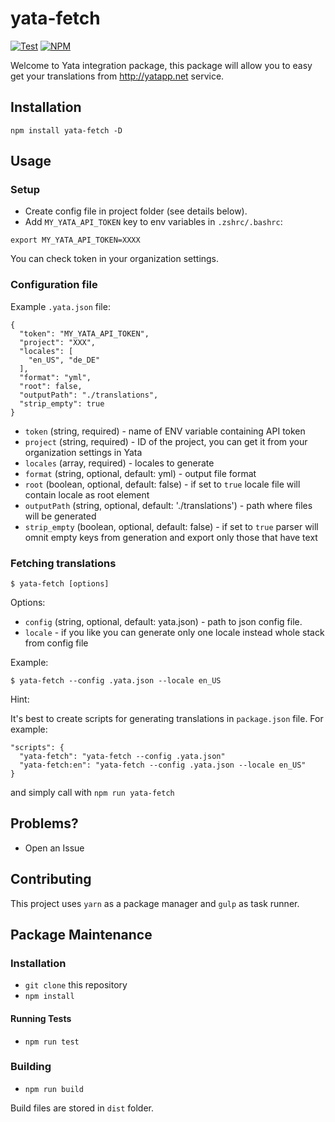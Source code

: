 # yata-fetch

[![Test](https://github.com/dzbo/yata-fetch/actions/workflows/test.yaml/badge.svg?branch=master)](https://github.com/dzbo/yata-fetch/actions/workflows/test.yaml) [![NPM](https://img.shields.io/npm/v/yata-fetch)](https://www.npmjs.com/package/yata-fetch)

Welcome to Yata integration package, this package will allow you to easy get your translations from http://yatapp.net service.

## Installation

`npm install yata-fetch -D`

## Usage

### Setup

- Create config file in project folder (see details below).
- Add `MY_YATA_API_TOKEN` key to env variables in `.zshrc/.bashrc`:

```
export MY_YATA_API_TOKEN=XXXX
```

You can check token in your organization settings.

### Configuration file

Example `.yata.json` file:

```
{
  "token": "MY_YATA_API_TOKEN",
  "project": "XXX",
  "locales": [
    "en_US", "de_DE"
  ],
  "format": "yml",
  "root": false,
  "outputPath": "./translations",
  "strip_empty": true
}
```

- `token` (string, required) - name of ENV variable containing API token
- `project` (string, required) - ID of the project, you can get it from your organization settings in Yata
- `locales` (array, required) - locales to generate
- `format` (string, optional, default: yml) - output file format
- `root` (boolean, optional, default: false) - if set to `true` locale file
  will contain locale as root element
- `outputPath` (string, optional, default: './translations') - path where
  files will be generated
- `strip_empty` (boolean, optional, default: false) - if set to `true` parser will omnit empty keys from generation and export only those that have text

### Fetching translations

```
$ yata-fetch [options]
```

Options:

- `config` (string, optional, default: yata.json) - path to json config file.
- `locale` - if you like you can generate only one locale instead whole stack from config file

Example:

```
$ yata-fetch --config .yata.json --locale en_US
```

Hint:

It's best to create scripts for generating translations in `package.json` file. For example:

```
"scripts": {
  "yata-fetch": "yata-fetch --config .yata.json"
  "yata-fetch:en": "yata-fetch --config .yata.json --locale en_US"
}
```

and simply call with `npm run yata-fetch`

## Problems?

- Open an Issue

## Contributing

This project uses `yarn` as a package manager and `gulp` as task runner.

## Package Maintenance

### Installation

- `git clone` this repository
- `npm install`

#### Running Tests

- `npm run test`

### Building

- `npm run build`

Build files are stored in `dist` folder.
